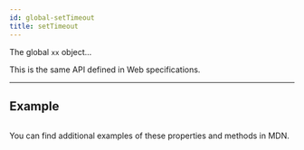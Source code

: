 ```yaml
---
id: global-setTimeout
title: setTimeout
---
```


The global `xx` object...

This is the same API defined in Web specifications.

---

## Example

```ts

```

You can find additional examples of these properties and methods in MDN.
